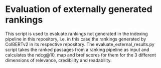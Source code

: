 # Evaluation of externally generated rankings
This script is used to evaluate rankings not generated in the indexing pipeline in this repository, i.e. in this case the rankings generated by ColBERTv2 in its respective repository.
The evaluate_external_results.py script takes the ranked passages from a ranking pipeline as input and calculates the ndcg@10, map and bref scores for them for the 3 different dimensions of relevance, credibility and readability.